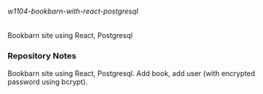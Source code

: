 ###### w1104-bookbarn-with-react-postgresql
Bookbarn site using React, Postgresql

### Repository Notes
Bookbarn site using React, Postgresql.  Add book, add user (with encrypted password using bcrypt).
